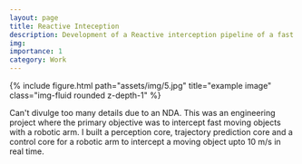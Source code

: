 ```yaml
---
layout: page
title: Reactive Inteception
description: Development of a Reactive interception pipeline of a fast moving object using a UR5 Robotic Arm with ASTAR Singapore
img:
importance: 1
category: Work
---
```


<div class="row">
    <div class="col-sm mt-3 mt-md-0">
        {% include figure.html path="assets/img/5.jpg" title="example image" class="img-fluid rounded z-depth-1" %}
    </div>
</div>

Can't divulge too many details due to an NDA. This was an engineering project where the primary objective was to intercept fast moving objects with a robotic arm.
I built a perception core, trajectory prediction core and a control core for a robotic arm to intercept a moving object upto 10 m/s in real time.

